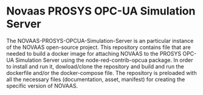 # Novaas PROSYS OPC-UA Simulation Server

The NOVAAS-PROSYS-OPCUA-Simulation-Server is an particular instance of the NOVAAS open-source project. This repository contains file that are needed to build a docker image for attaching NOVAAS to the PROSYS OPC-UA Simulation Server using the node-red-contrib-opcua package.
In order to install and run it, dowload/clone the repository and build and run the dockerfile and/or the docker-compose file.
The repository is preloaded with all the necessary files (documentation, asset, manifest) for creating the specific version of NOVAAS.
